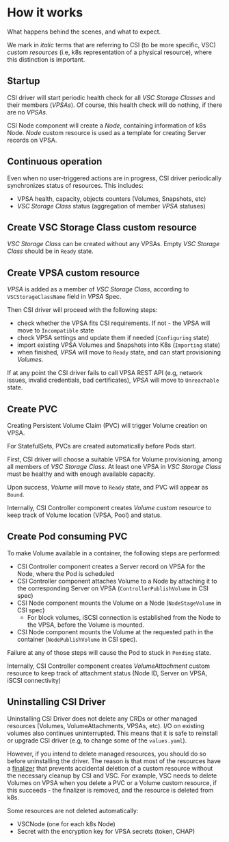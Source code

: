 # How it works

What happens behind the scenes, and what to expect.

We mark in *italic* terms that are referring to CSI (to be more specific, VSC) *custom resources*
(i.e, k8s representation of a physical resource), where this distinction is important.

## Startup

CSI driver will start periodic health check for all *VSC Storage Classes* and their members (*VPSAs*). Of course, this
health check will do nothing, if there are no *VPSAs*.

CSI Node component will create a *Node*, containing information of k8s Node. *Node* custom resource is used as a
template for creating Server records on VPSA.

## Continuous operation

Even when no user-triggered actions are in progress, CSI driver periodically synchronizes status of resources. This
includes:

- VPSA health, capacity, objects counters (Volumes, Snapshots, etc)
- *VSC Storage Class* status (aggregation of member *VPSA* statuses)

## Create VSC Storage Class custom resource

*VSC Storage Class* can be created without any VPSAs. Empty *VSC Storage Class* should be in `Ready` state.

## Create VPSA custom resource

*VPSA* is added as a member of *VSC Storage Class*, according to `VSCStorageClassName` field in *VPSA* Spec.

Then CSI driver will proceed with the following steps:

- check whether the VPSA fits CSI requirements. If not - the VPSA will move to `Incompatible` state
- check VPSA settings and update them if needed (`Configuring` state)
- import existing VPSA Volumes and Snapshots into K8s (`Importing` state)
- when finished, *VPSA* will move to `Ready` state, and can start provisioning *Volumes*.

If at any point the CSI driver fails to call VPSA REST API (e.g, network issues, invalid credentials, bad certificates),
*VPSA* will move to `Unreachable` state.

## Create PVC

Creating Persistent Volume Claim (PVC) will trigger Volume creation on VPSA.

For StatefulSets, PVCs are created automatically before Pods start.

First, CSI driver will choose a suitable VPSA for Volume provisioning, among all members of *VSC Storage Class*. At
least one VPSA in *VSC Storage Class* must be healthy and with enough available capacity.

Upon success, *Volume* will move to `Ready` state, and PVC will appear as `Bound`.

Internally, CSI Controller component creates *Volume* custom resource to keep track of Volume location (VPSA, Pool) and
status.

## Create Pod consuming PVC

To make Volume available in a container, the following steps are performed:

- CSI Controller component creates a Server record on VPSA for the Node, where the Pod is scheduled
- CSI Controller component attaches Volume to a Node by attaching it to the corresponding Server on
  VPSA (`ControllerPublishVolume` in CSI spec)
- CSI Node component mounts the Volume on a Node (`NodeStageVolume` in CSI spec)
    - For block volumes, iSCSI connection is established from the Node to the VPSA, before the Volume is mounted.
- CSI Node component mounts the Volume at the requested path in the container (`NodePublishVolume` in CSI spec).

Failure at any of those steps will cause the Pod to stuck in `Pending` state.

Internally, CSI Controller component creates *VolumeAttachment* custom resource to keep track of attachment status (Node
ID, Server on VPSA, iSCSI connectivity)

## Uninstalling CSI Driver

Uninstalling CSI Driver does not delete any CRDs or other managed resources (Volumes, VolumeAttachments, VPSAs, etc).
I/O on existing volumes also continues uninterrupted.
This means that it is safe to reinstall or upgrade CSI driver (e.g, to change some of the `values.yaml`).

However, if you intend to delete managed resources, you should do so before uninstalling the driver.
The reason is that most of the resources have a [finalizer](https://kubernetes.io/docs/concepts/overview/working-with-objects/finalizers/)
that prevents accidental deletion of a custom resource without the necessary cleanup by CSI and VSC.
For example, VSC needs to delete Volumes on VPSA when you delete a PVC or a Volume custom resource,
if this succeeds - the finalizer is removed, and the resource is deleted from k8s.

Some resources are not deleted automatically:
- VSCNode (one for each k8s Node)
- Secret with the encryption key for VPSA secrets (token, CHAP)
